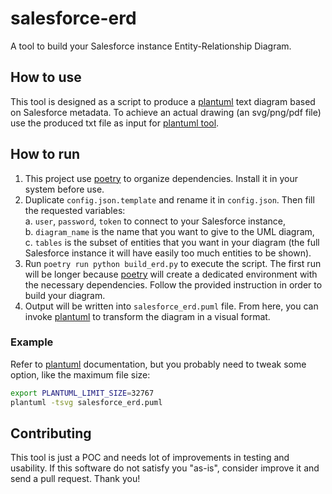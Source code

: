 # salesforce-erd
A tool to build your Salesforce instance Entity-Relationship Diagram.

## How to use
This tool is designed as a script to produce a [plantuml](https://plantuml.com/) text diagram based on Salesforce metadata. To achieve an actual drawing (an svg/png/pdf file) use the produced txt file as input for [plantuml tool](https://plantuml.com/starting).

## How to run
1. This project use [poetry](https://python-poetry.org/) to organize dependencies. Install it in your system before use.
2. Duplicate `config.json.template` and rename it in `config.json`. Then fill the requested variables:  
    a. `user`, `password`, `token` to connect to your Salesforce instance,  
    b. `diagram_name` is the name that you want to give to the UML diagram,  
    c. `tables` is the subset of entities that you want in your diagram (the full Salesforce instance it will have easily too much entities to be shown).  
3. Run `poetry run python build_erd.py` to execute the script. The first run will be longer because [poetry](https://python-poetry.org/) will create a dedicated environment with the necessary dependencies. Follow the provided instruction in order to build your diagram.
4. Output will be written into `salesforce_erd.puml` file. From here, you can invoke [plantuml](https://plantuml.com/) to transform the diagram in a visual format. 

### Example
Refer to [plantuml](https://plantuml.com/) documentation, but you probably need to tweak some option, like the maximum file size:
```bash
export PLANTUML_LIMIT_SIZE=32767
plantuml -tsvg salesforce_erd.puml
```

## Contributing
This tool is just a POC and needs lot of improvements in testing and usability. If this software do not satisfy you "as-is", consider improve it and send a pull request. Thank you! 